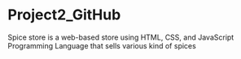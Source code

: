 # Project2_GitHub
Spice store is a web-based store using HTML, CSS, and JavaScript Programming Language that sells various kind of spices
